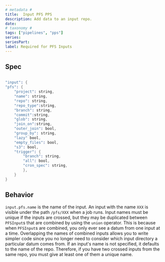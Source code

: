 ```yaml
---
# metadata # 
title:  Input PFS PPS
description: Add data to an input repo. 
date: 
# taxonomy #
tags: ["pipelines", "pps"]
series:
seriesPart:
label: Required for PFS Inputs
---
```


## Spec 


```s

"input": {
"pfs": {
    "project": string,
    "name": string,
    "repo": string,
    "repo_type":string,
    "branch": string,
    "commit":string,
    "glob": string,
    "join_on":string,
    "outer_join": bool,
    "group_by": string,
    "lazy" bool,
    "empty_files": bool,
    "s3": bool,
    "trigger": {
        "branch": string,
        "all": bool,
        "cron_spec": string,
        },
    }
}

```

## Behavior 
`input.pfs.name` is the name of the input. An input with the name `XXX` is
visible under the path `/pfs/XXX` when a job runs. Input names must be unique
if the inputs are crossed, but they may be duplicated between `PFSInput`s that
are combined by using the `union` operator. This is because when
`PFSInput`s are combined, you only ever see a datum from one input
at a time. Overlapping the names of combined inputs allows
you to write simpler code since you no longer need to consider which
input directory a particular datum comes from. If an input's name is not
specified, it defaults to the name of the repo. Therefore, if you have two
crossed inputs from the same repo, you must give at least one of them a
unique name.


